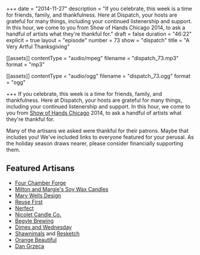 +++
date = "2014-11-27"
description = "If you celebrate, this week is a time for friends, family, and thankfulness. Here at Dispatch, your hosts are grateful for many things, including your continued listenership and support. In this hour, we come to you from Show of Hands Chicago 2014, to ask a handful of artists what they're thankful for."
draft = false
duration = "46:22"
explicit = true
layout = "episode"
number = 73
show = "dispatch"
title = "A Very Artful Thanksgiving"

[[assets]]
  contentType = "audio/mpeg"
  filename = "dispatch_73.mp3"
  format = "mp3"

[[assets]]
  contentType = "audio/ogg"
  filename = "dispatch_73.ogg"
  format = "ogg"

+++
If you celebrate, this week is a time for friends, family, and thankfulness. Here at Dispatch, your hosts are grateful for many things, including your continued listenership and support. In this hour, we come to you from [Show of Hands Chicago](http://showofhandschicago.com) 2014, to ask a handful of artists what they're thankful for.

Many of the artisans we asked were thankful for their patrons. Maybe that includes you! We've included links to everyone featured for your perusal. As the holiday season draws nearer, please consider financially supporting them.

## Featured Artisans

* [Four Chamber Forge](http://fourchamberforge.com)
* [Milton and Margie's Soy Wax Candles](http://miltonandmargies.com)
* [Mary Wells Design](https://etsy.com/shop/MaryWells)
* [Reuse First](http://reuse-first.com)
* [Nerfect](http://nerfect.com)
* [Nicolet Candle Co.](http://nicoletcandlecompany.com)
* [Begyle Brewing](http://begylebrewing.com)
* [Dimes and Wednesday](http://dimes-wednesday.com)
* [Shawnimals](http://shawnimals.com) and [Resketch](http://resketch.org)
* [Orange Beautiful](http://orangebeautiful.com)
* [Dan Grzeca](http://groundup.bigcartel.com)